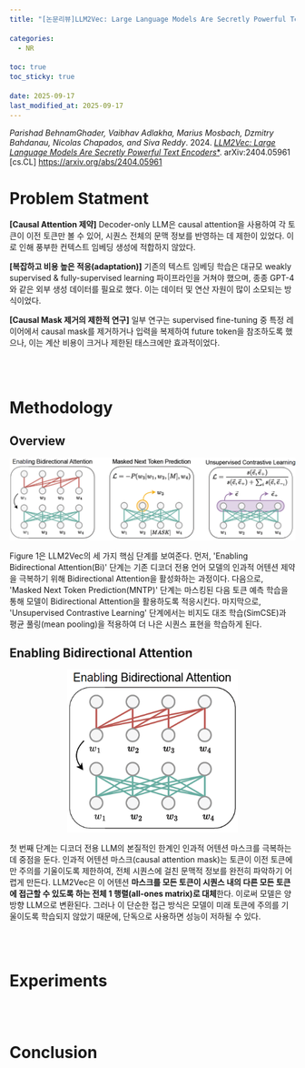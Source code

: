 ```yaml
---
title: "[논문리뷰]LLM2Vec: Large Language Models Are Secretly Powerful Text Encoders(COLM, 2024)"

categories: 
  - NR
  
toc: true
toc_sticky: true

date: 2025-09-17
last_modified_at: 2025-09-17
---
```

 
*Parishad BehnamGhader, Vaibhav Adlakha, Marius Mosbach, Dzmitry Bahdanau, Nicolas Chapados, and Siva Reddy*. 2024. [*LLM2Vec: Large Language Models Are Secretly Powerful Text Encoders**](https://arxiv.org/abs/2404.05961). arXiv:2404.05961 [cs.CL] https://arxiv.org/abs/2404.05961

# Problem Statment
**[Causal Attention 제약]** Decoder-only LLM은 causal attention을 사용하여 각 토큰이 이전 토큰만 볼 수 있어, 시퀀스 전체의 문맥 정보를 반영하는 데 제한이 있었다. 이로 인해 풍부한 컨텍스트 임베딩 생성에 적합하지 않았다.

**[복잡하고 비용 높은 적응(adaptation)]** 기존의 텍스트 임베딩 학습은 대규모 weakly supervised & fully-supervised learning 파이프라인을 거쳐야 했으며, 종종 GPT-4와 같은 외부 생성 데이터를 필요로 했다. 이는 데이터 및 연산 자원이 많이 소모되는 방식이었다.

**[Causal Mask 제거의 제한적 연구]** 일부 연구는 supervised fine-tuning 중 특정 레이어에서 causal mask를 제거하거나 입력을 복제하여 future token을 참조하도록 했으나, 이는 계산 비용이 크거나 제한된 태스크에만 효과적이었다.

<br/>
<br/>

# Methodology
## Overview
<p align="center">
<img width="1000" alt="1" src="https://github.com/meaningful96/Blogging/blob/main/Paper_Review/%5B2025.09.17%5Dllm2vec/llm2vec_figure1.png?raw=true">
</p>

Figure 1은 LLM2Vec의 세 가지 핵심 단계를 보여준다. 먼저, 'Enabling Bidirectional Attention(Bi)' 단계는 기존 디코더 전용 언어 모델의 인과적 어텐션 제약을 극복하기 위해 Bidirectional Attention을 활성화하는 과정이다. 다음으로, 'Masked Next Token Prediction(MNTP)' 단계는 마스킹된 다음 토큰 예측 학습을 통해 모델이 Bidirectional Attention을 활용하도록 적응시킨다. 마지막으로, 'Unsupervised Contrastive Learning' 단계에서는 비지도 대조 학습(SimCSE)과 평균 풀링(mean pooling)을 적용하여 더 나은 시퀀스 표현을 학습하게 된다.

## Enabling Bidirectional Attention
<p align="center">
<img width="300" alt="1" src="https://github.com/meaningful96/Blogging/blob/main/Paper_Review/%5B2025.09.17%5Dllm2vec/llm2vec_figure2.png?raw=true">
</p>

첫 번째 단계는 디코더 전용 LLM의 본질적인 한계인 인과적 어텐션 마스크를 극복하는 데 중점을 둔다. 인과적 어텐션 마스크(causal attention mask)는 토큰이 이전 토큰에만 주의를 기울이도록 제한하여, 전체 시퀀스에 걸친 문맥적 정보를 완전히 파악하기 어렵게 만든다. LLM2Vec은 이 어텐션 <span style=”color:gold”>**마스크를 모든 토큰이 시퀀스 내의 다른 모든 토큰에 접근할 수 있도록 하는 전체 1 행렬(all-ones matrix)로 대체**</span>한다. 이로써 모델은 양방향 LLM으로 변환된다. 그러나 이 단순한 접근 방식은 모델이 미래 토큰에 주의를 기울이도록 학습되지 않았기 때문에, 단독으로 사용하면 성능이 저하될 수 있다.

<br/>
<br/>

# Experiments

<br/>
<br/>

# Conclusion
